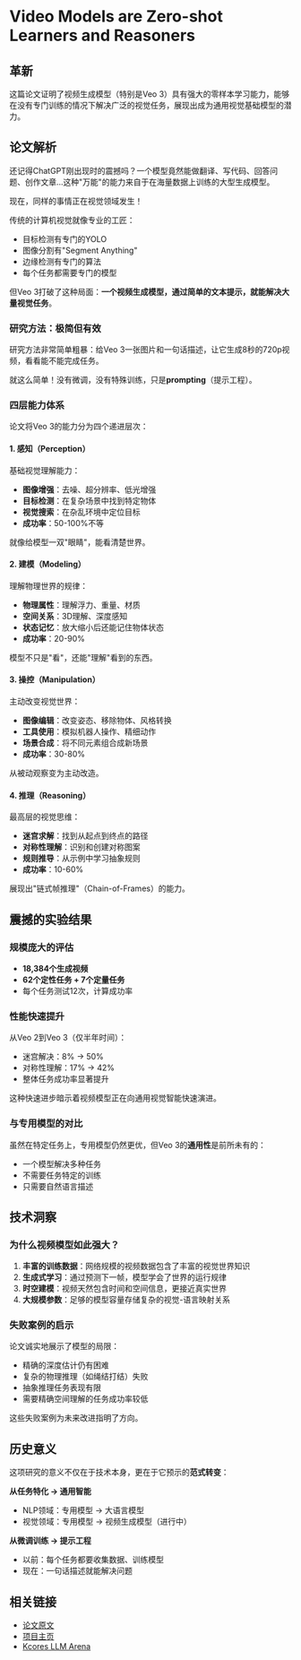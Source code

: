 # Video Models are Zero-shot Learners and Reasoners

## 革新

这篇论文证明了视频生成模型（特别是Veo 3）具有强大的零样本学习能力，能够在没有专门训练的情况下解决广泛的视觉任务，展现出成为通用视觉基础模型的潜力。

## 论文解析

还记得ChatGPT刚出现时的震撼吗？一个模型竟然能做翻译、写代码、回答问题、创作文章...这种"万能"的能力来自于在海量数据上训练的大型生成模型。

现在，同样的事情正在视觉领域发生！

传统的计算机视觉就像专业的工匠：
- 目标检测有专门的YOLO
- 图像分割有"Segment Anything"  
- 边缘检测有专门的算法
- 每个任务都需要专门的模型

但Veo 3打破了这种局面：**一个视频生成模型，通过简单的文本提示，就能解决大量视觉任务**。

### 研究方法：极简但有效

研究方法非常简单粗暴：给Veo 3一张图片和一句话描述，让它生成8秒的720p视频，看看能不能完成任务。

就这么简单！没有微调，没有特殊训练，只是**prompting**（提示工程）。

### 四层能力体系

论文将Veo 3的能力分为四个递进层次：

#### 1. 感知（Perception）
基础视觉理解能力：
- **图像增强**：去噪、超分辨率、低光增强
- **目标检测**：在复杂场景中找到特定物体
- **视觉搜索**：在杂乱环境中定位目标
- **成功率**：50-100%不等

就像给模型一双"眼睛"，能看清楚世界。

#### 2. 建模（Modeling）  
理解物理世界的规律：
- **物理属性**：理解浮力、重量、材质
- **空间关系**：3D理解、深度感知
- **状态记忆**：放大缩小后还能记住物体状态
- **成功率**：20-90%

模型不只是"看"，还能"理解"看到的东西。

#### 3. 操控（Manipulation）
主动改变视觉世界：
- **图像编辑**：改变姿态、移除物体、风格转换
- **工具使用**：模拟机器人操作、精细动作
- **场景合成**：将不同元素组合成新场景
- **成功率**：30-80%

从被动观察变为主动改造。

#### 4. 推理（Reasoning）
最高层的视觉思维：
- **迷宫求解**：找到从起点到终点的路径
- **对称性理解**：识别和创建对称图案  
- **规则推导**：从示例中学习抽象规则
- **成功率**：10-60%

展现出"链式帧推理"（Chain-of-Frames）的能力。

## 震撼的实验结果

### 规模庞大的评估
- **18,384个生成视频**
- **62个定性任务 + 7个定量任务** 
- 每个任务测试12次，计算成功率

### 性能快速提升
从Veo 2到Veo 3（仅半年时间）：
- 迷宫解决：8% → 50%
- 对称性理解：17% → 42%  
- 整体任务成功率显著提升

这种快速进步暗示着视频模型正在向通用视觉智能快速演进。

### 与专用模型的对比
虽然在特定任务上，专用模型仍然更优，但Veo 3的**通用性**是前所未有的：
- 一个模型解决多种任务
- 不需要任务特定的训练
- 只需要自然语言描述

## 技术洞察

### 为什么视频模型如此强大？

1. **丰富的训练数据**：网络规模的视频数据包含了丰富的视觉世界知识
2. **生成式学习**：通过预测下一帧，模型学会了世界的运行规律
3. **时空建模**：视频天然包含时间和空间信息，更接近真实世界
4. **大规模参数**：足够的模型容量存储复杂的视觉-语言映射关系

### 失败案例的启示
论文诚实地展示了模型的局限：
- 精确的深度估计仍有困难
- 复杂的物理推理（如绳结打结）失败  
- 抽象推理任务表现有限
- 需要精确空间理解的任务成功率较低

这些失败案例为未来改进指明了方向。

## 历史意义

这项研究的意义不仅在于技术本身，更在于它预示的**范式转变**：

**从任务特化 → 通用智能**
- NLP领域：专用模型 → 大语言模型
- 视觉领域：专用模型 → 视频生成模型（进行中）

**从微调训练 → 提示工程**
- 以前：每个任务都要收集数据、训练模型
- 现在：一句话描述就能解决问题

## 相关链接

- [论文原文](https://arxiv.org/pdf/2509.20328)
- [项目主页](https://video-zero-shot.github.io/)
- [Kcores LLM Arena](https://llm-arena.kcores.com)
